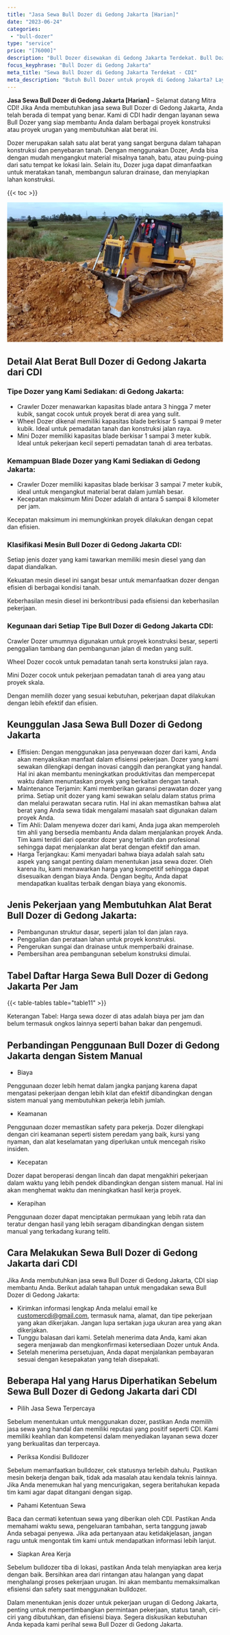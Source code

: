 ```yaml
---
title: "Jasa Sewa Bull Dozer di Gedong Jakarta [Harian]"
date: "2023-06-24"
categories:
 - "bull-dozer"
type: "service"
price: "[76000]"
description: "Bull Dozer disewakan di Gedong Jakarta Terdekat. Bull Dozer ini menjadi solusi utama dalam proyek pembangunan sebagai peralatan konstruksi powerful dan produktif. Dapatkan informasi lengkap dengan menghubungi kami."
focus_keyphrase: "Bull Dozer di Gedong Jakarta"
meta_title: "Sewa Bull Dozer di Gedong Jakarta Terdekat - CDI"
meta_description: "Butuh Bull Dozer untuk proyek di Gedong Jakarta? Layanan profesional kami siap melayani dengan solusi optimal. Klik untuk info lebih lanjut."
---
```


**Jasa Sewa Bull Dozer di Gedong Jakarta [Harian]** – Selamat datang Mitra CDI! Jika Anda membutuhkan jasa sewa Bull Dozer di Gedong Jakarta, Anda telah berada di tempat yang benar. Kami di CDI hadir dengan layanan sewa Bull Dozer yang siap membantu Anda dalam berbagai proyek konstruksi atau proyek urugan yang membutuhkan alat berat ini.

Dozer merupakan salah satu alat berat yang sangat berguna dalam tahapan konstruksi dan penyebaran tanah. Dengan menggunakan Dozer, Anda bisa dengan mudah mengangkut material misalnya tanah, batu, atau puing-puing dari satu tempat ke lokasi lain. Selain itu, Dozer juga dapat dimanfaatkan untuk meratakan tanah, membangun saluran drainase, dan menyiapkan lahan konstruksi.

{{< toc >}}

![Jasa Sewa Bull Dozer di Gedong Jakarta [Harian]](/images/bull-dozer/bull-dozer-15.jpg)

## Detail Alat Berat Bull Dozer di Gedong Jakarta dari CDI

### Tipe Dozer yang Kami Sediakan: di Gedong Jakarta:

*   Crawler Dozer menawarkan kapasitas blade antara 3 hingga 7 meter kubik, sangat cocok untuk proyek berat di area yang sulit.
*   Wheel Dozer dikenal memiliki kapasitas blade berkisar 5 sampai 9 meter kubik. Ideal untuk pemadatan tanah dan konstruksi jalan raya.
*   Mini Dozer memiliki kapasitas blade berkisar 1 sampai 3 meter kubik. Ideal untuk pekerjaan kecil seperti pemadatan tanah di area terbatas.

### Kemampuan Blade Dozer yang Kami Sediakan di Gedong Jakarta:

*   Crawler Dozer memiliki kapasitas blade berkisar 3 sampai 7 meter kubik, ideal untuk mengangkut material berat dalam jumlah besar.
*   Kecepatan maksimum Mini Dozer adalah di antara 5 sampai 8 kilometer per jam.

Kecepatan maksimum ini memungkinkan proyek dilakukan dengan cepat dan efisien.

### Klasifikasi Mesin Bull Dozer di Gedong Jakarta CDI:

Setiap jenis dozer yang kami tawarkan memiliki mesin diesel yang dan dapat diandalkan.

Kekuatan mesin diesel ini sangat besar untuk memanfaatkan dozer dengan efisien di berbagai kondisi tanah.

Keberhasilan mesin diesel ini berkontribusi pada efisiensi dan keberhasilan pekerjaan.

### Kegunaan dari Setiap Tipe Bull Dozer di Gedong Jakarta CDI:

Crawler Dozer umumnya digunakan untuk proyek konstruksi besar, seperti penggalian tambang dan pembangunan jalan di medan yang sulit.

Wheel Dozer cocok untuk pemadatan tanah serta konstruksi jalan raya.

Mini Dozer cocok untuk pekerjaan pemadatan tanah di area yang atau proyek skala.

Dengan memilih dozer yang sesuai kebutuhan, pekerjaan dapat dilakukan dengan lebih efektif dan efisien.

## Keunggulan Jasa Sewa Bull Dozer di Gedong Jakarta

*   Effisien: Dengan menggunakan jasa penyewaan dozer dari kami, Anda akan menyaksikan manfaat dalam efisiensi pekerjaan. Dozer yang kami sewakan dilengkapi dengan inovasi canggih dan perangkat yang handal. Hal ini akan membantu meningkatkan produktivitas dan mempercepat waktu dalam menuntaskan proyek yang berkaitan dengan tanah.
*   Maintenance Terjamin: Kami memberikan garansi perawatan dozer yang prima. Setiap unit dozer yang kami sewakan selalu dalam status prima dan melalui perawatan secara rutin. Hal ini akan memastikan bahwa alat berat yang Anda sewa tidak mengalami masalah saat digunakan dalam proyek Anda.
*   Tim Ahli: Dalam menyewa dozer dari kami, Anda juga akan memperoleh tim ahli yang bersedia membantu Anda dalam menjalankan proyek Anda. Tim kami terdiri dari operator dozer yang terlatih dan profesional sehingga dapat menjalankan alat berat dengan efektif dan aman.
*   Harga Terjangkau: Kami menyadari bahwa biaya adalah salah satu aspek yang sangat penting dalam menentukan jasa sewa dozer. Oleh karena itu, kami menawarkan harga yang kompetitif sehingga dapat disesuaikan dengan biaya Anda. Dengan begitu, Anda dapat mendapatkan kualitas terbaik dengan biaya yang ekonomis.

## Jenis Pekerjaan yang Membutuhkan Alat Berat Bull Dozer di Gedong Jakarta:

*   Pembangunan struktur dasar, seperti jalan tol dan jalan raya.
*   Penggalian dan perataan lahan untuk proyek konstruksi.
*   Pengerukan sungai dan drainase untuk memperbaiki drainase.
*   Pembersihan area pembangunan sebelum konstruksi dimulai.

## Tabel Daftar Harga Sewa Bull Dozer di Gedong Jakarta Per Jam

{{< table-tables table="table11" >}}

Keterangan Tabel: Harga sewa dozer di atas adalah biaya per jam dan belum termasuk ongkos lainnya seperti bahan bakar dan pengemudi.

## Perbandingan Penggunaan Bull Dozer di Gedong Jakarta dengan Sistem Manual

*   Biaya

Penggunaan dozer lebih hemat dalam jangka panjang karena dapat mengatasi pekerjaan dengan lebih kilat dan efektif dibandingkan dengan sistem manual yang membutuhkan pekerja lebih jumlah.
*   Keamanan

Penggunaan dozer memastikan safety para pekerja. Dozer dilengkapi dengan ciri keamanan seperti sistem peredam yang baik, kursi yang nyaman, dan alat keselamatan yang diperlukan untuk mencegah risiko insiden.
*   Kecepatan

Dozer dapat beroperasi dengan lincah dan dapat mengakhiri pekerjaan dalam waktu yang lebih pendek dibandingkan dengan sistem manual. Hal ini akan menghemat waktu dan meningkatkan hasil kerja proyek.
*   Kerapihan

Penggunaan dozer dapat menciptakan permukaan yang lebih rata dan teratur dengan hasil yang lebih seragam dibandingkan dengan sistem manual yang terkadang kurang teliti.

## Cara Melakukan Sewa Bull Dozer di Gedong Jakarta dari CDI

Jika Anda membutuhkan jasa sewa Bull Dozer di Gedong Jakarta, CDI siap membantu Anda. Berikut adalah tahapan untuk mengadakan sewa Bull Dozer di Gedong Jakarta:

*   Kirimkan informasi lengkap Anda melalui email ke customercdi@gmail.com, termasuk nama, alamat, dan tipe pekerjaan yang akan dikerjakan. Jangan lupa sertakan juga ukuran area yang akan dikerjakan.
*   Tunggu balasan dari kami. Setelah menerima data Anda, kami akan segera menjawab dan mengkonfirmasi ketersediaan Dozer untuk Anda.
*   Setelah menerima persetujuan, Anda dapat menjalankan pembayaran sesuai dengan kesepakatan yang telah disepakati.

## Beberapa Hal yang Harus Diperhatikan Sebelum Sewa Bull Dozer di Gedong Jakarta dari CDI

*   Pilih Jasa Sewa Terpercaya

Sebelum menentukan untuk menggunakan dozer, pastikan Anda memilih jasa sewa yang handal dan memiliki reputasi yang positif seperti CDI. Kami memiliki keahlian dan kompetensi dalam menyediakan layanan sewa dozer yang berkualitas dan terpercaya.
*   Periksa Kondisi Bulldozer

Sebelum memanfaatkan bulldozer, cek statusnya terlebih dahulu. Pastikan mesin bekerja dengan baik, tidak ada masalah atau kendala teknis lainnya. Jika Anda menemukan hal yang mencurigakan, segera beritahukan kepada tim kami agar dapat ditangani dengan sigap.
*   Pahami Ketentuan Sewa

Baca dan cermati ketentuan sewa yang diberikan oleh CDI. Pastikan Anda memahami waktu sewa, pengeluaran tambahan, serta tanggung jawab Anda sebagai penyewa. Jika ada pertanyaan atau ketidakjelasan, jangan ragu untuk mengontak tim kami untuk mendapatkan informasi lebih lanjut.
*   Siapkan Area Kerja

Sebelum bulldozer tiba di lokasi, pastikan Anda telah menyiapkan area kerja dengan baik. Bersihkan area dari rintangan atau halangan yang dapat menghalangi proses pekerjaan urugan. Ini akan membantu memaksimalkan efisiensi dan safety saat menggunakan bulldozer.

Dalam menentukan jenis dozer untuk pekerjaan urugan di Gedong Jakarta, penting untuk mempertimbangkan permintaan pekerjaan, status tanah, ciri-ciri yang dibutuhkan, dan efisiensi biaya. Segera diskusikan kebutuhan Anda kepada kami perihal sewa Bull Dozer di Gedong Jakarta.